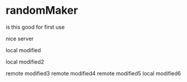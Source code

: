 # randomMaker

is this good for first use

nice server

local modified

local modified2

remote modified3
remote modified4
remote modified5
local modified6
